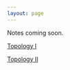 ```yaml
---
layout: page
---
```


Notes coming soon.


[Topology I](https://drive.google.com/uc?export=download&id=1MzbXmwuLwV2gbp0A9gQxiG_7Tt_31mnv/)

[Topology II](https://drive.google.com/uc?export=download&id=1Iq07PnbBOREcdomB6zi2Qnddq4t2nv9D/)

